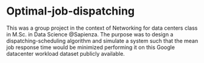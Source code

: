 # Optimal-job-dispatching

This was a group project in the context of Networking for data centers class in M.Sc. in Data Science @Sapienza. 
The purpose was to design a dispatching-scheduling algorithm and simulate a system such that the mean job response time would be minimized performing it on this Google datacenter workload dataset publicly available.
